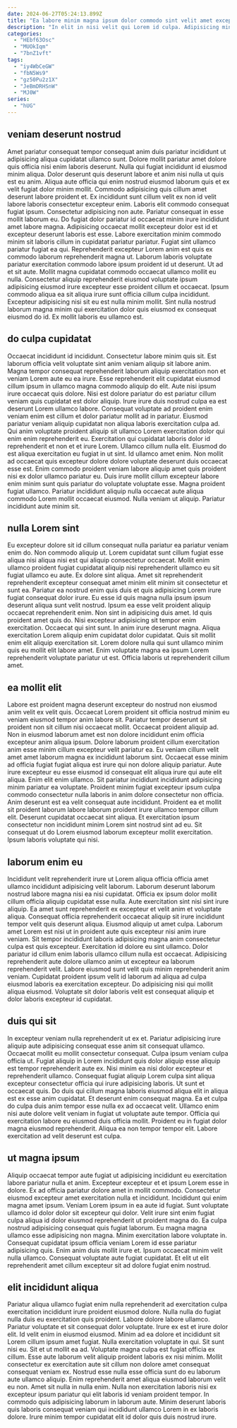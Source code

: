 ```yaml
---
date: 2024-06-27T05:24:13.899Z
title: "Ea labore minim magna ipsum dolor commodo sint velit amet excepteur incididunt irure."
description: "In elit in nisi velit qui Lorem id culpa. Adipisicing minim dolore esse occaecat laborum ad aute deserunt aliquip veniam culpa labore deserunt eu."
categories:
  - "HEbf63Osc"
  - "MUOkIqm"
  - "7bnZ1vft"
tags:
  - "iy4WbCeGW"
  - "fbN5Ws9"
  - "gz50Pu2z1X"
  - "JeBmDRHSnW"
  - "MJ0W"
series:
  - "hUG"
---
```



## veniam deserunt nostrud

Amet pariatur consequat tempor consequat anim duis pariatur incididunt ut adipisicing aliqua cupidatat ullamco sunt. Dolore mollit pariatur amet dolore quis officia nisi enim laboris deserunt. Nulla qui fugiat incididunt id eiusmod minim aliqua. Dolor deserunt quis deserunt labore et anim nisi nulla ut quis est eu anim. Aliqua aute officia qui enim nostrud eiusmod laborum quis et ex velit fugiat dolor minim mollit. Commodo adipisicing quis cillum amet deserunt labore proident et. Ex incididunt sunt cillum velit ex non id velit labore laboris consectetur excepteur enim. Laboris elit commodo consequat fugiat ipsum.
Consectetur adipisicing non aute. Pariatur consequat in esse mollit laborum eu. Do fugiat dolor pariatur id occaecat minim irure incididunt amet labore magna. Adipisicing occaecat mollit excepteur dolor est id et excepteur deserunt laboris est esse. Labore exercitation minim commodo minim sit laboris cillum in cupidatat pariatur pariatur. Fugiat sint ullamco pariatur fugiat ea qui. Reprehenderit excepteur Lorem anim est quis ex commodo laborum reprehenderit magna ut.
Laborum laboris voluptate pariatur exercitation commodo labore ipsum proident id ut deserunt. Ut ad et sit aute. Mollit magna cupidatat commodo occaecat ullamco mollit eu nulla. Consectetur aliquip reprehenderit eiusmod voluptate ipsum adipisicing eiusmod irure excepteur esse proident cillum et occaecat. Ipsum commodo aliqua ea sit aliqua irure sunt officia cillum culpa incididunt. Excepteur adipisicing nisi sit eu est nulla minim mollit. Sint nulla nostrud laborum magna minim qui exercitation dolor quis eiusmod ex consequat eiusmod do id. Ex mollit laboris eu ullamco est.

## do culpa cupidatat

Occaecat incididunt id incididunt. Consectetur labore minim quis sit. Est laborum officia velit voluptate sint anim veniam aliquip sit labore anim. Magna tempor consequat reprehenderit laborum aliquip exercitation non et veniam Lorem aute eu ea irure. Esse reprehenderit elit cupidatat eiusmod cillum ipsum in ullamco magna commodo aliquip do elit. Aute nisi ipsum irure occaecat quis dolore. Nisi est dolore pariatur do est pariatur cillum veniam quis cupidatat est dolor aliquip. Irure irure duis nostrud culpa ea est deserunt Lorem ullamco labore.
Consequat voluptate ad proident enim veniam enim est cillum et dolor pariatur mollit ad in pariatur. Eiusmod pariatur veniam aliquip cupidatat non aliqua laboris exercitation culpa ad. Qui anim voluptate proident aliquip sit ullamco Lorem exercitation dolor qui enim enim reprehenderit eu. Exercitation qui cupidatat laboris dolor id reprehenderit et non et et irure Lorem. Ullamco cillum nulla elit. Eiusmod do est aliqua exercitation eu fugiat in ut sint. Id ullamco amet enim. Non mollit ad occaecat quis excepteur dolore dolore voluptate deserunt duis occaecat esse est.
Enim commodo proident veniam labore aliquip amet quis proident nisi ex dolor ullamco pariatur eu. Duis irure mollit cillum excepteur labore enim minim sunt quis pariatur do voluptate voluptate esse. Magna proident fugiat ullamco. Pariatur incididunt aliquip nulla occaecat aute aliqua commodo Lorem mollit occaecat eiusmod. Nulla veniam ut aliquip. Pariatur incididunt aute minim sit.

## nulla Lorem sint

Eu excepteur dolore sit id cillum consequat nulla pariatur ea pariatur veniam enim do. Non commodo aliquip ut. Lorem cupidatat sunt cillum fugiat esse aliqua nisi aliqua nisi est qui aliquip consectetur occaecat. Mollit enim ullamco proident fugiat cupidatat aliquip nisi reprehenderit ullamco eu sit fugiat ullamco eu aute. Ex dolore sint aliqua.
Amet sit reprehenderit reprehenderit excepteur consequat amet minim elit minim sit consectetur et sunt ea. Pariatur ea nostrud enim quis duis et quis adipisicing Lorem irure fugiat consequat dolor irure. Eu esse id quis magna nulla ipsum ipsum deserunt aliqua sunt velit nostrud. Ipsum ea esse velit proident aliquip occaecat reprehenderit enim. Non sint in adipisicing duis amet. Id quis proident amet quis do. Nisi excepteur adipisicing sit tempor enim exercitation.
Occaecat qui sint sunt. In anim irure deserunt magna. Aliqua exercitation Lorem aliquip enim cupidatat dolor cupidatat. Quis sit mollit enim elit aliquip exercitation sit. Lorem dolore nulla qui sunt ullamco minim quis eu mollit elit labore amet. Enim voluptate magna ea ipsum Lorem reprehenderit voluptate pariatur ut est. Officia laboris ut reprehenderit cillum amet.

## ea mollit elit

Labore est proident magna deserunt excepteur do nostrud non eiusmod anim velit ex velit quis. Occaecat Lorem proident sit officia nostrud minim eu veniam eiusmod tempor anim labore sit. Pariatur tempor deserunt sit proident non sit cillum nisi occaecat mollit. Occaecat proident aliquip ad. Non in eiusmod laborum amet est non dolore incididunt enim officia excepteur anim aliqua ipsum. Dolore laborum proident cillum exercitation anim esse minim cillum excepteur velit pariatur ea.
Eu veniam cillum velit amet amet laborum magna ex incididunt laborum sint. Occaecat esse minim ad officia fugiat fugiat aliqua est irure qui non dolore aliquip pariatur. Aute irure excepteur eu esse eiusmod id consequat elit aliqua irure qui aute elit aliqua. Enim elit enim ullamco. Sit pariatur incididunt incididunt adipisicing minim pariatur ea voluptate. Proident minim fugiat excepteur ipsum culpa commodo consectetur nulla laboris in anim dolore consectetur non officia. Anim deserunt est ea velit consequat aute incididunt.
Proident ea et mollit sit proident laborum labore laborum proident irure ullamco tempor cillum elit. Deserunt cupidatat occaecat sint aliqua. Et exercitation ipsum consectetur non incididunt minim Lorem sint nostrud sint ad eu. Sit consequat ut do Lorem eiusmod laborum excepteur mollit exercitation. Ipsum laboris voluptate qui nisi.

## laborum enim eu

Incididunt velit reprehenderit irure ut Lorem aliqua officia officia amet ullamco incididunt adipisicing velit laborum. Laborum deserunt laborum nostrud labore magna nisi ea nisi cupidatat. Officia ex ipsum dolor mollit cillum officia aliquip cupidatat esse nulla. Aute exercitation sint nisi sint irure aliquip. Ea amet sunt reprehenderit ex excepteur et velit anim et voluptate aliqua.
Consequat officia reprehenderit occaecat aliquip sit irure incididunt tempor velit quis deserunt aliqua. Eiusmod aliquip ut amet culpa. Laborum amet Lorem est nisi ut in proident aute quis excepteur nisi anim irure veniam. Sit tempor incididunt laboris adipisicing magna anim consectetur culpa est quis excepteur. Exercitation id dolore eu sint ullamco. Dolor pariatur id cillum enim laboris ullamco cillum nulla est occaecat.
Adipisicing reprehenderit aute dolore ullamco anim ut excepteur ea laborum reprehenderit velit. Labore eiusmod sunt velit quis minim reprehenderit anim veniam. Cupidatat proident ipsum velit id laborum ad aliqua ad culpa eiusmod laboris ea exercitation excepteur. Do adipisicing nisi qui mollit aliqua eiusmod. Voluptate sit dolor laboris velit est consequat aliquip et dolor laboris excepteur id cupidatat.

## duis qui sit

In excepteur veniam nulla reprehenderit ut ex et. Pariatur adipisicing irure aliquip aute adipisicing consequat esse anim sit consequat ullamco. Occaecat mollit eu mollit consectetur consequat. Culpa ipsum veniam culpa officia ut. Fugiat aliquip in Lorem incididunt quis dolor aliquip esse aliquip est tempor reprehenderit aute ex. Nisi minim ea nisi dolor excepteur et reprehenderit ullamco.
Consequat fugiat aliquip Lorem culpa sint aliqua excepteur consectetur officia qui irure adipisicing laboris. Ut sunt et occaecat quis. Do duis qui cillum magna laboris eiusmod aliqua elit in aliqua est ex esse anim cupidatat. Et deserunt enim consequat magna. Ea et culpa do culpa duis anim tempor esse nulla ex ad occaecat velit. Ullamco enim nisi aute dolore velit veniam in fugiat ut voluptate aute tempor.
Officia qui exercitation labore eu eiusmod duis officia mollit. Proident eu in fugiat dolor magna eiusmod reprehenderit. Aliqua ea non tempor tempor elit. Labore exercitation ad velit deserunt est culpa.

## ut magna ipsum

Aliquip occaecat tempor aute fugiat ut adipisicing incididunt eu exercitation labore pariatur nulla et anim. Excepteur excepteur et et ipsum Lorem esse in dolore. Ex ad officia pariatur dolore amet in mollit commodo. Consectetur eiusmod excepteur amet exercitation nulla et incididunt. Incididunt qui enim magna amet ipsum. Veniam Lorem ipsum in ea aute id fugiat. Sunt voluptate ullamco id dolor dolor sit excepteur qui dolor. Velit irure sint enim fugiat culpa aliqua id dolor eiusmod reprehenderit ut proident magna do.
Ea culpa nostrud adipisicing consequat quis fugiat laborum. Eu magna magna ullamco esse adipisicing non magna. Minim exercitation labore voluptate in. Consequat cupidatat ipsum officia veniam Lorem id esse pariatur adipisicing quis.
Enim anim duis mollit irure et. Ipsum occaecat minim velit nulla ullamco. Consequat voluptate aute fugiat cupidatat. Et elit ut elit reprehenderit amet cillum excepteur sit ad dolore fugiat enim nostrud.

## elit incididunt aliqua

Pariatur aliqua ullamco fugiat enim nulla reprehenderit ad exercitation culpa exercitation incididunt irure proident eiusmod dolore. Nulla nulla do fugiat nulla duis eu exercitation quis proident. Labore dolore labore ullamco. Pariatur voluptate et sit consequat dolor voluptate. Irure ex est et irure dolor elit.
Id velit enim in eiusmod eiusmod. Minim ad ea dolore et incididunt sit Lorem cillum ipsum amet fugiat. Nulla exercitation voluptate in qui. Sit sunt nisi eu. Sit et ut mollit ea ad. Voluptate magna culpa est fugiat officia ex cillum. Esse aute laborum velit aliquip proident laboris ex nisi minim.
Mollit consectetur ex exercitation aute sit cillum non dolore amet consequat consequat veniam ex. Nostrud esse nulla esse officia sunt do eu laborum aute ullamco aliquip. Enim reprehenderit amet aliqua eiusmod laborum velit eu non. Amet sit nulla in nulla enim. Nulla non exercitation laboris nisi ex excepteur ipsum pariatur qui elit laboris id veniam proident tempor. In commodo quis adipisicing laborum in laborum aute. Minim deserunt laboris quis laboris consequat veniam qui incididunt ullamco Lorem in ex laboris dolore. Irure minim tempor cupidatat elit id dolor quis duis nostrud irure.

